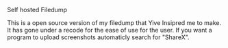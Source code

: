 Self hosted Filedump

This is a open source version of my filedump that Yive Insipred me to make. It has gone under a recode for the ease of use for the user. If you want a program to upload screenshots automaticly search for "ShareX".
